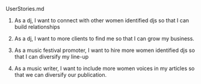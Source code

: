 UserStories.md

1) As a dj, I want to connect with other women identified djs so that I can build relationships

2) As a dj, I want to more clients to find me so that I can grow my business.

3) As a music festival promoter, I want to hire more women identified djs so that I can diversify my line-up

4) As a music writer, I want to include more women voices in my articles so that we can diversify our publication.